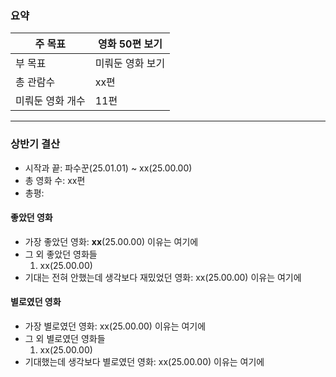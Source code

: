 ### 요약
| 주 목표      | 영화 50편 보기 |
| --------- | --------- |
| 부 목표      | 미뤄둔 영화 보기 |
| 총 관람수     | xx편       |
| 미뤄둔 영화 개수 | 11편       |

---
### 상반기 결산
- 시작과 끝: 파수꾼(25.01.01) ~ xx(25.00.00)
- 총 영화 수: xx편
- 총평: 
#### 좋았던 영화
- 가장 좋았던 영화: **xx**(25.00.00)
  이유는 여기에
- 그 외 좋았던 영화들
	1. xx(25.00.00)
- 기대는 전혀 안했는데 생각보다 재밌었던 영화: xx(25.00.00)
  이유는 여기에
#### 별로였던 영화
- 가장 별로였던 영화: xx(25.00.00)
  이유는 여기에
- 그 외 별로였던 영화들
	1. xx(25.00.00)
- 기대했는데 생각보다 별로였던 영화: xx(25.00.00)
  이유는 여기에